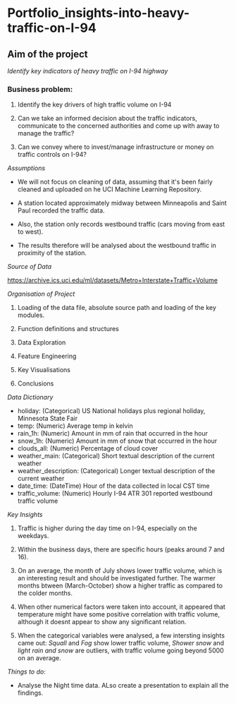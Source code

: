 # Portfolio_insights-into-heavy-traffic-on-I-94

## Aim of the project 

*Identify key indicators of heavy traffic on I-94 highway*

### Business problem: 

1. Identify the key drivers of high traffic volume on I-94

2. Can we take an informed decision about the traffic indicators, communicate to the concerned authorities and come up with away to manage the traffic?

3. Can we convey where to invest/manage infrastructure or money on traffic controls on I-94?

*Assumptions*

- We will not focus on cleaning of data, assuming that it's been fairly cleaned and uploaded on he UCI Machine Learning Repository.

- A station located approximately midway between Minneapolis and Saint Paul recorded the traffic data. 

- Also, the station only records westbound traffic (cars moving from east to west).

- The results therefore will be analysed about the westbound traffic in proximity of the station.


*Source of Data*

https://archive.ics.uci.edu/ml/datasets/Metro+Interstate+Traffic+Volume

*Organisation of Project*

1. Loading of the data file, absolute source path and loading of the key modules.

2. Function definitions and structures

3. Data Exploration

4. Feature Engineering

5. Key Visualisations

6. Conclusions

*Data Dictionary*

- holiday: (Categorical) US National holidays plus regional holiday, Minnesota State Fair
- temp: (Numeric) Average temp in kelvin
- rain_1h: (Numeric) Amount in mm of rain that occurred in the hour
- snow_1h: (Numeric) Amount in mm of snow that occurred in the hour
- clouds_all: (Numeric) Percentage of cloud cover
- weather_main: (Categorical) Short textual description of the current weather
- weather_description: (Categorical) Longer textual description of the current weather
- date_time: (DateTime) Hour of the data collected in local CST time
- traffic_volume: (Numeric) Hourly I-94 ATR 301 reported westbound traffic volume


*Key Insights*

1. Traffic is higher during the day time on I-94, especially on the weekdays.

2. Within the business days, there are specific hours (peaks around 7 and 16).

3. On an average, the month of July shows lower traffic volume, which is an interesting result and should be investigated further. The warmer months btween (March-October) show a higher traffic as compared to the colder months.

4. When other numerical factors were taken into account, it appeared that temperature might have some positive correlation with traffic volume, although it doesnt appear to show any significant relation.

5. When the categorical variables were analysed, a few intersting insights came out: *Squall* and *Fog* show lower traffic volume, *Shower snow* and *light rain and snow* are outliers, with traffic volume going beyond 5000 on an average.

*Things to do*:

- Analyse the Night time data. ALso create a presentation to explain all the findings.




